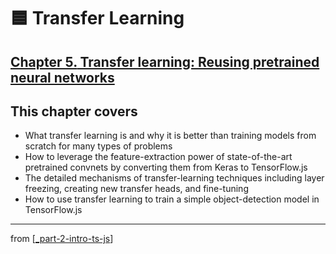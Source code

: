 # 🟦 Transfer Learning

## [**Chapter 5.** Transfer learning: Reusing pretrained neural networks](https://livebook.manning.com/book/deep-learning-with-javascript/chapter-5/)

## This chapter covers

- What transfer learning is and why it is better than training models from scratch for many types of problems
- How to leverage the feature-extraction power of state-of-the-art pretrained convnets by converting them from Keras to TensorFlow.js
- The detailed mechanisms of transfer-learning techniques including layer freezing, creating new transfer heads, and fine-tuning
- How to use transfer learning to train a simple object-detection model in TensorFlow.js

---
from [[_part-2-intro-ts-js]]

[//begin]: # "Autogenerated link references for markdown compatibility"
[_part-2-intro-ts-js]: ../_part-2-intro-ts-js.md "🟦 Part 2 Intro TS JS"
[//end]: # "Autogenerated link references"